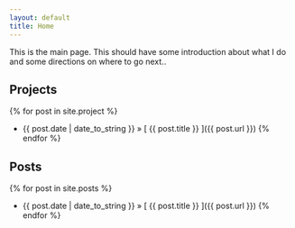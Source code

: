 ```yaml
---
layout: default
title: Home
---
```


This is the main page. This should have some introduction about what I do and some directions on where to go next..


## Projects

{% for post in site.project %}
  * {{ post.date | date_to_string }} &raquo; [ {{ post.title }} ]({{ post.url }})
{% endfor %}

## Posts

{% for post in site.posts %}
  * {{ post.date | date_to_string }} &raquo; [ {{ post.title }} ]({{ post.url }})
{% endfor %}

